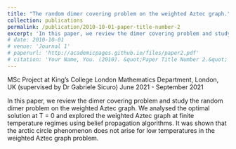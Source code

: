 ```yaml
---
title: "The random dimer covering problem on the weighted Aztec graph."
collection: publications
permalink: /publication/2010-10-01-paper-title-number-2
excerpt: 'In this paper, we review the dimer covering problem and study the random dimer problem on the weighted Aztec graph. We analysed the optimal solution at T = 0 and explored the weighted Aztec graph at finite temperature regimes using belief propagation algorithms. It was shown that the arctic circle phenomenon does not arise for low temperatures in the weighted Aztec graph problem.'
# date: 2010-10-01
# venue: 'Journal 1'
# paperurl: 'http://academicpages.github.io/files/paper2.pdf'
# citation: 'Your Name, You. (2010). &quot;Paper Title Number 2.&quot; <i>Journal 1</i>. 1(2).'
---
```

MSc Project at King’s College London Mathematics Department, London, UK (supervised by Dr Gabriele Sicuro)
June 2021 - September 2021

In this paper, we review the dimer covering problem and study the random dimer problem on the weighted Aztec graph. We analysed the optimal solution at T = 0 and explored the weighted Aztec graph at finite temperature regimes using belief propagation algorithms. It was shown that the arctic circle phenomenon does not arise for low temperatures in the weighted Aztec graph problem.

<!-- [Download paper here](http://academicpages.github.io/files/paper2.pdf) -->

<!-- Recommended citation: Your Name, You. (2010). "Paper Title Number 2." <i>Journal 1</i>. 1(2). -->
